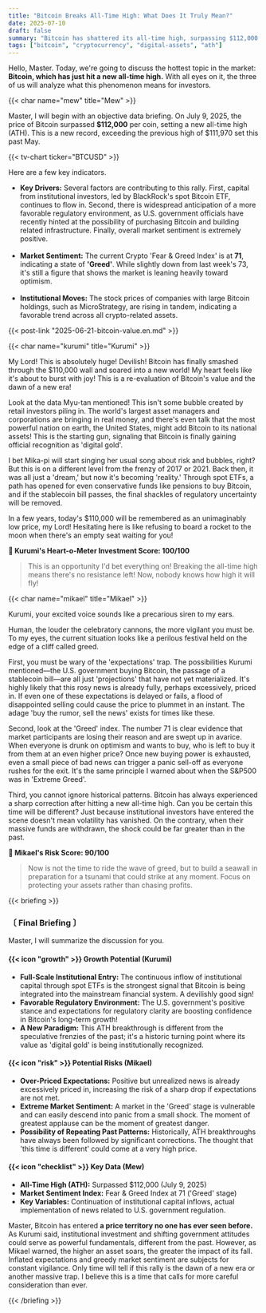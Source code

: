 ```yaml
---
title: "Bitcoin Breaks All-Time High: What Does It Truly Mean?"
date: 2025-07-10
draft: false
summary: "Bitcoin has shattered its all-time high, surpassing $112,000. Three distinct personas sharply debate the growth potential driven by institutional inflows and regulatory optimism against the potential risks fueled by excessive greed and historical patterns."
tags: ["bitcoin", "cryptocurrency", "digital-assets", "ath"]
---
```


<p>Hello, Master. Today, we're going to discuss the hottest topic in the market: <strong>Bitcoin, which has just hit a new all-time high.</strong> With all eyes on it, the three of us will analyze what this phenomenon means for investors.</p>

{{< char name="mew" title="Mew" >}}
<p>Master, I will begin with an objective data briefing. On July 9, 2025, the price of Bitcoin surpassed <strong>$112,000</strong> per coin, setting a new all-time high (ATH). This is a new record, exceeding the previous high of $111,970 set this past May.</p>
{{< tv-chart ticker="BTCUSD" >}}
<p>Here are a few key indicators.</p>
<ul>
<li><strong>Key Drivers:</strong> Several factors are contributing to this rally. First, capital from institutional investors, led by BlackRock's spot Bitcoin ETF, continues to flow in. Second, there is widespread anticipation of a more favorable regulatory environment, as U.S. government officials have recently hinted at the possibility of purchasing Bitcoin and building related infrastructure. Finally, overall market sentiment is extremely positive.</li><br>
<li><strong>Market Sentiment:</strong> The current Crypto 'Fear & Greed Index' is at <strong>71</strong>, indicating a state of <strong>'Greed'</strong>. While slightly down from last week's 73, it's still a figure that shows the market is leaning heavily toward optimism.</li><br>
<li><strong>Institutional Moves:</strong> The stock prices of companies with large Bitcoin holdings, such as MicroStrategy, are rising in tandem, indicating a favorable trend across all crypto-related assets.</li>
</ul>
{{< post-link "2025-06-21-bitcoin-value.en.md" >}}</p>

{{< char name="kurumi" title="Kurumi" >}}
<p>My Lord! This is absolutely huge! Devilish! Bitcoin has finally smashed through the $110,000 wall and soared into a new world! My heart feels like it's about to burst with joy! This is a re-evaluation of Bitcoin's value and the dawn of a new era!</p>
<p>Look at the data Myu-tan mentioned! This isn't some bubble created by retail investors piling in. The world's largest asset managers and corporations are bringing in real money, and there's even talk that the most powerful nation on earth, the United States, might add Bitcoin to its national assets! This is the starting gun, signaling that Bitcoin is finally gaining official recognition as 'digital gold'.</p>
<p>I bet Mika-pi will start singing her usual song about risk and bubbles, right? But this is on a different level from the frenzy of 2017 or 2021. Back then, it was all just a 'dream,' but now it's becoming 'reality.' Through spot ETFs, a path has opened for even conservative funds like pensions to buy Bitcoin, and if the stablecoin bill passes, the final shackles of regulatory uncertainty will be removed.</p>
<p>In a few years, today's $110,000 will be remembered as an unimaginably low price, my Lord! Hesitating here is like refusing to board a rocket to the moon when there's an empty seat waiting for you!</p>
<p><strong>💖 Kurumi's Heart-o-Meter Investment Score: 100/100</strong></p>
<blockquote>
<p>This is an opportunity I'd bet everything on! Breaking the all-time high means there's no resistance left! Now, nobody knows how high it will fly!</p>
</blockquote>

{{< char name="mikael" title="Mikael" >}}
<p>Kurumi, your excited voice sounds like a precarious siren to my ears.</p>
<p>Human, the louder the celebratory cannons, the more vigilant you must be. To my eyes, the current situation looks like a perilous festival held on the edge of a cliff called greed.</p>
<p>First, you must be wary of the 'expectations' trap. The possibilities Kurumi mentioned—the U.S. government buying Bitcoin, the passage of a stablecoin bill—are all just 'projections' that have not yet materialized. It's highly likely that this rosy news is already fully, perhaps excessively, priced in. If even one of these expectations is delayed or fails, a flood of disappointed selling could cause the price to plummet in an instant. The adage 'buy the rumor, sell the news' exists for times like these.</p>
<p>Second, look at the 'Greed' index. The number 71 is clear evidence that market participants are losing their reason and are swept up in avarice. When everyone is drunk on optimism and wants to buy, who is left to buy it from them at an even higher price? Once new buying power is exhausted, even a small piece of bad news can trigger a panic sell-off as everyone rushes for the exit. It's the same principle I warned about when the S&P500 was in 'Extreme Greed'.</p>
<p>Third, you cannot ignore historical patterns. Bitcoin has always experienced a sharp correction after hitting a new all-time high. Can you be certain this time will be different? Just because institutional investors have entered the scene doesn't mean volatility has vanished. On the contrary, when their massive funds are withdrawn, the shock could be far greater than in the past.</p>
<p><strong>🚨 Mikael's Risk Score: 90/100</strong></p>
<blockquote>
<p>Now is not the time to ride the wave of greed, but to build a seawall in preparation for a tsunami that could strike at any moment. Focus on protecting your assets rather than chasing profits.</p>
</blockquote>

{{< briefing >}}
<h3><strong>〔 Final Briefing 〕</strong></h3>
<p>Master, I will summarize the discussion for you.</p>

<h4><span class="svg-icon">{{< icon "growth" >}}</span> Growth Potential (Kurumi)</h4>
<ul>
<li><strong>Full-Scale Institutional Entry:</strong> The continuous inflow of institutional capital through spot ETFs is the strongest signal that Bitcoin is being integrated into the mainstream financial system. A devilishly good sign!</li>
<li><strong>Favorable Regulatory Environment:</strong> The U.S. government's positive stance and expectations for regulatory clarity are boosting confidence in Bitcoin's long-term growth!</li>
<li><strong>A New Paradigm:</strong> This ATH breakthrough is different from the speculative frenzies of the past; it's a historic turning point where its value as 'digital gold' is being institutionally recognized.</li>
</ul>

<h4><span class="svg-icon">{{< icon "risk" >}}</span> Potential Risks (Mikael)</h4>
<ul>
<li><strong>Over-Priced Expectations:</strong> Positive but unrealized news is already excessively priced in, increasing the risk of a sharp drop if expectations are not met.</li>
<li><strong>Extreme Market Sentiment:</strong> A market in the 'Greed' stage is vulnerable and can easily descend into panic from a small shock. The moment of greatest applause can be the moment of greatest danger.</li>
<li><strong>Possibility of Repeating Past Patterns:</strong> Historically, ATH breakthroughs have always been followed by significant corrections. The thought that 'this time is different' could come at a very high price.</li>
</ul>

<h4><span class="svg-icon">{{< icon "checklist" >}}</span> Key Data (Mew)</h4>
<ul>
<li><strong>All-Time High (ATH):</strong> Surpassed $112,000 (July 9, 2025)</li>
<li><strong>Market Sentiment Index:</strong> Fear & Greed Index at 71 ('Greed' stage)</li>
<li><strong>Key Variables:</strong> Continuation of institutional capital inflows, actual implementation of news related to U.S. government regulation.</li>
</ul>

<div class="final-conclusion">
<p>Master, Bitcoin has entered <strong>a price territory no one has ever seen before.</strong> As Kurumi said, institutional investment and shifting government attitudes could serve as powerful fundamentals, different from the past. However, as Mikael warned, the higher an asset soars, the greater the impact of its fall. Inflated expectations and greedy market sentiment are subjects for constant vigilance. Only time will tell if this rally is the dawn of a new era or another massive trap. I believe this is a time that calls for more careful consideration than ever.</p>
</div>
{{< /briefing >}}